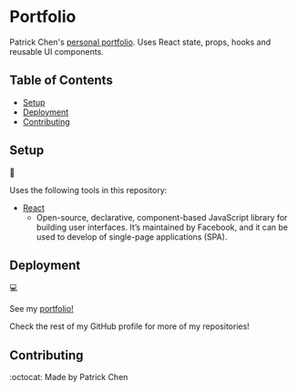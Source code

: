 # Portfolio

Patrick Chen's [personal portfolio](https://patrickchen.dev/). Uses React state, props, hooks and reusable UI components.

## Table of Contents

* [Setup](#setup)
* [Deployment](#deployment)
* [Contributing](#contributing)

## Setup
:floppy_disk:

Uses the following tools in this repository:

- [React](https://reactjs.org/)
  - Open-source, declarative, component-based JavaScript library for building user interfaces. It’s maintained by Facebook, and it can be used to develop of single-page applications (SPA).

## Deployment
:computer:

See my [portfolio!](https://patrickchen.dev/)

Check the rest of my GitHub profile for more of my repositories!


## Contributing
:octocat:
Made by Patrick Chen
